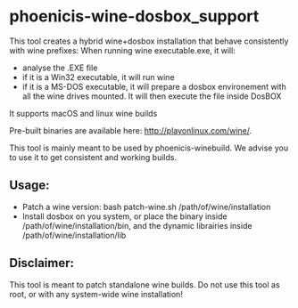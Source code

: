 # phoenicis-wine-dosbox_support
This tool creates a hybrid wine+dosbox installation that behave consistently with wine prefixes:
When running wine executable.exe, it will: 
* analyse the .EXE file
* if it is a Win32 executable, it will run wine 
* if it is a MS-DOS executable, it will prepare a dosbox environement with all the wine drives mounted. It will then execute the file inside DosBOX

It supports macOS and linux wine builds

Pre-built binaries are available here: http://playonlinux.com/wine/.

This tool is mainly meant to be used by phoenicis-winebuild. We advise you to use it to get consistent and working builds. 

## Usage: 
* Patch a wine version: bash patch-wine.sh /path/of/wine/installation 
* Install dosbox on you system, or place the binary inside /path/of/wine/installation/bin, and the dynamic librairies inside /path/of/wine/installation/lib 

## Disclaimer: 
This tool is meant to patch standalone wine builds. Do not use this tool as root, or with any system-wide wine installation! 
